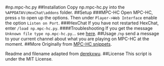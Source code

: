 #np.mpc-hc.py
##Installation
Copy np.mpc-hc.py into the `%APPDATA%\HexChat\addons` folder.
##Setup
###MPC-HC
Open MPC-HC, press `o` to open up the options.  Then under `Player->Web Interface` enable the option `Listen on Port`.
###HexChat
If you have not restarted HexChat, enter `/load np.mpc-hc.py`.
####Troubleshooting
If you get the message `Unknown file type np.mpc-hc.py`... see [here](https://hexchat.readthedocs.org/en/latest/faq.html#i-get-this-error-unknown-file-type-abc-yz-maybe-you-need-to-install-the-perl-or-python-plugin).
##Usage
`/np` send a message to your current channel about what you are playing on MPC-HC at the moment.
##More
Originally from [MPC-HC snippets](https://github.com/mpc-hc/snippets).

Readme and filename adapted from [derekxwu](https://github.com/derekxwu/hexchat.np.mpc-hc).
##License
This script is under the MIT License.